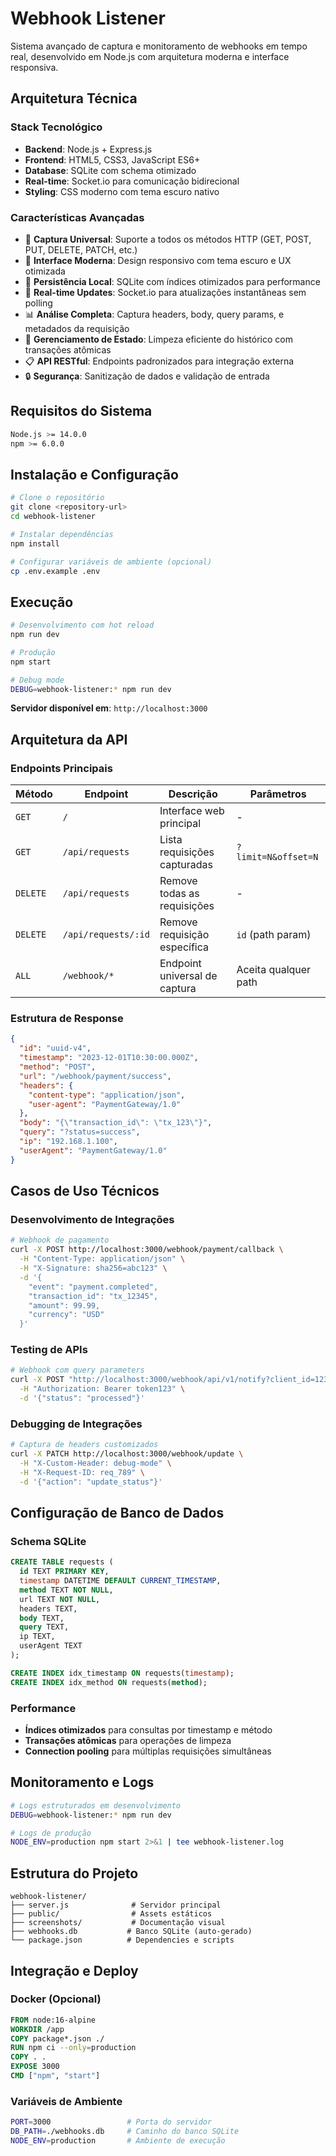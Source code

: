# Webhook Listener

Sistema avançado de captura e monitoramento de webhooks em tempo real, desenvolvido em Node.js com arquitetura moderna e interface responsiva.

## Arquitetura Técnica

### Stack Tecnológico
- **Backend**: Node.js + Express.js
- **Frontend**: HTML5, CSS3, JavaScript ES6+
- **Database**: SQLite com schema otimizado
- **Real-time**: Socket.io para comunicação bidirecional
- **Styling**: CSS moderno com tema escuro nativo

### Características Avançadas

- 📡 **Captura Universal**: Suporte a todos os métodos HTTP (GET, POST, PUT, DELETE, PATCH, etc.)
- 🎨 **Interface Moderna**: Design responsivo com tema escuro e UX otimizada
- 💾 **Persistência Local**: SQLite com índices otimizados para performance
- 🔄 **Real-time Updates**: Socket.io para atualizações instantâneas sem polling
- 📊 **Análise Completa**: Captura headers, body, query params, e metadados da requisição
- 🧹 **Gerenciamento de Estado**: Limpeza eficiente do histórico com transações atômicas
- 📋 **API RESTful**: Endpoints padronizados para integração externa
- 🔒 **Segurança**: Sanitização de dados e validação de entrada

## Requisitos do Sistema

```bash
Node.js >= 14.0.0
npm >= 6.0.0
```

## Instalação e Configuração

```bash
# Clone o repositório
git clone <repository-url>
cd webhook-listener

# Instalar dependências
npm install

# Configurar variáveis de ambiente (opcional)
cp .env.example .env
```

## Execução

```bash
# Desenvolvimento com hot reload
npm run dev

# Produção
npm start

# Debug mode
DEBUG=webhook-listener:* npm run dev
```

**Servidor disponível em**: `http://localhost:3000`

## Arquitetura da API

### Endpoints Principais

| Método | Endpoint | Descrição | Parâmetros |
|--------|----------|-----------|------------|
| `GET` | `/` | Interface web principal | - |
| `GET` | `/api/requests` | Lista requisições capturadas | `?limit=N&offset=N` |
| `DELETE` | `/api/requests` | Remove todas as requisições | - |
| `DELETE` | `/api/requests/:id` | Remove requisição específica | `id` (path param) |
| `ALL` | `/webhook/*` | Endpoint universal de captura | Aceita qualquer path |

### Estrutura de Response

```json
{
  "id": "uuid-v4",
  "timestamp": "2023-12-01T10:30:00.000Z",
  "method": "POST",
  "url": "/webhook/payment/success",
  "headers": {
    "content-type": "application/json",
    "user-agent": "PaymentGateway/1.0"
  },
  "body": "{\"transaction_id\": \"tx_123\"}",
  "query": "?status=success",
  "ip": "192.168.1.100",
  "userAgent": "PaymentGateway/1.0"
}
```

## Casos de Uso Técnicos

### Desenvolvimento de Integrações
```bash
# Webhook de pagamento
curl -X POST http://localhost:3000/webhook/payment/callback \
  -H "Content-Type: application/json" \
  -H "X-Signature: sha256=abc123" \
  -d '{
    "event": "payment.completed",
    "transaction_id": "tx_12345",
    "amount": 99.99,
    "currency": "USD"
  }'
```

### Testing de APIs
```bash
# Webhook com query parameters
curl -X POST "http://localhost:3000/webhook/api/v1/notify?client_id=123&version=2.0" \
  -H "Authorization: Bearer token123" \
  -d '{"status": "processed"}'
```

### Debugging de Integrações
```bash
# Captura de headers customizados
curl -X PATCH http://localhost:3000/webhook/update \
  -H "X-Custom-Header: debug-mode" \
  -H "X-Request-ID: req_789" \
  -d '{"action": "update_status"}'
```

## Configuração de Banco de Dados

### Schema SQLite
```sql
CREATE TABLE requests (
  id TEXT PRIMARY KEY,
  timestamp DATETIME DEFAULT CURRENT_TIMESTAMP,
  method TEXT NOT NULL,
  url TEXT NOT NULL,
  headers TEXT,
  body TEXT,
  query TEXT,
  ip TEXT,
  userAgent TEXT
);

CREATE INDEX idx_timestamp ON requests(timestamp);
CREATE INDEX idx_method ON requests(method);
```

### Performance
- **Índices otimizados** para consultas por timestamp e método
- **Transações atômicas** para operações de limpeza
- **Connection pooling** para múltiplas requisições simultâneas

## Monitoramento e Logs

```bash
# Logs estruturados em desenvolvimento
DEBUG=webhook-listener:* npm run dev

# Logs de produção
NODE_ENV=production npm start 2>&1 | tee webhook-listener.log
```

## Estrutura do Projeto

```
webhook-listener/
├── server.js              # Servidor principal
├── public/                # Assets estáticos
├── screenshots/           # Documentação visual
├── webhooks.db           # Banco SQLite (auto-gerado)
└── package.json          # Dependencies e scripts
```

## Integração e Deploy

### Docker (Opcional)
```dockerfile
FROM node:16-alpine
WORKDIR /app
COPY package*.json ./
RUN npm ci --only=production
COPY . .
EXPOSE 3000
CMD ["npm", "start"]
```

### Variáveis de Ambiente
```bash
PORT=3000                 # Porta do servidor
DB_PATH=./webhooks.db     # Caminho do banco SQLite
NODE_ENV=production       # Ambiente de execução
```